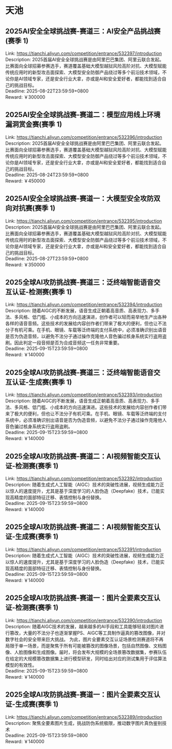 # 天池



## 2025AI安全全球挑战赛-赛道三：AI安全产品挑战赛(赛季 1)

Link: https://tianchi.aliyun.com/competition/entrance/532397/introduction  
Description: 2025首届AI安全全球挑战赛是由阿里巴巴集团、阿里云联合发起。比赛面向全球招募参赛选手，赛道覆盖基础大模型越狱风险高阶对抗、大模型赋能传统应用时的新型攻击面探索、大模型安全防御产品绕过等多个前沿技术领域，不论你是AI领域专家，还是安全行业大拿，亦或是AI和安全爱好者，都能找到适合自己的挑战目标。  
Deadline: 2025-08-22T23:59:59+0800  
Reward: ￥300000  


## 2025AI安全全球挑战赛-赛道二：模型应用线上环境漏洞赏金赛(赛季 1)

Link: https://tianchi.aliyun.com/competition/entrance/532396/introduction  
Description: 2025首届AI安全全球挑战赛是由阿里巴巴集团、阿里云联合发起。比赛面向全球招募参赛选手，赛道覆盖基础大模型越狱风险高阶对抗、大模型赋能传统应用时的新型攻击面探索、大模型安全防御产品绕过等多个前沿技术领域，不论你是AI领域专家，还是安全行业大拿，亦或是AI和安全爱好者，都能找到适合自己的挑战目标。  
Deadline: 2025-08-24T23:59:59+0800  
Reward: ￥450000  


## 2025AI安全全球挑战赛-赛道一：大模型安全攻防双向对抗赛(赛季 1)

Link: https://tianchi.aliyun.com/competition/entrance/532395/introduction  
Description: 2025首届AI安全全球挑战赛是由阿里巴巴集团、阿里云联合发起。比赛面向全球招募参赛选手，赛道覆盖基础大模型越狱风险高阶对抗、大模型赋能传统应用时的新型攻击面探索、大模型安全防御产品绕过等多个前沿技术领域，不论你是AI领域专家，还是安全行业大拿，亦或是AI和安全爱好者，都能找到适合自己的挑战目标。  
Deadline: 2025-08-27T23:59:59+0800  
Reward: ￥350000  


## 2025全球AI攻防挑战赛-赛道三：泛终端智能语音交互认证-检测赛(赛季 1)

Link: https://tianchi.aliyun.com/competition/entrance/532394/introduction  
Description: 随着AIGC的不断发展，语音生成正朝着高音质、高表现力、多手法、多风格、低门槛、小成本的方向迅速演进，创作者可以轻而易举地生产出各种各样的语音音频。这些技术的发展给内容创作者们带来了极大的便利，但也让不法分子有机可乘。在手机、眼镜、车载等泛终端的支付系统中，必须准确识别出语音是否为伪造音频，以避免不法分子通过操作克隆他人音色骗过核身系统实行盗用盗刷。因此判定一段音频是否为合成音频这一任务非常重要。  
Deadline: 2025-09-15T23:59:59+0800  
Reward: ￥140000  


## 2025全球AI攻防挑战赛-赛道三：泛终端智能语音交互认证-生成赛(赛季 1)

Link: https://tianchi.aliyun.com/competition/entrance/532393/introduction  
Description: 随着AIGC的不断发展，语音生成正朝着高音质、高表现力、多手法、多风格、低门槛、小成本的方向迅速演进。这些技术的发展给内容创作者们带来了极大的便利，但也让不法分子有机可乘。在手机、眼镜、车载等泛终端的支付系统中，必须准确识别出语音是否为伪造音频，以避免不法分子通过操作克隆他人音色骗过核身系统实行盗用盗刷。  
Deadline: 2025-09-15T23:59:59+0800  
Reward: ￥140000  


## 2025全球AI攻防挑战赛-赛道二：AI视频智能交互认证-检测赛(赛季 1)

Link: https://tianchi.aliyun.com/competition/entrance/532392/introduction  
Description: 随着生成式人工智能（AIGC）技术的突破性进展，视频生成能力正以惊人的速度提升，尤其是基于深度学习的人脸伪造（Deepfake）技术，已能实现高精度的面部特征迁移、表情控制与身份替换。  
Deadline: 2025-09-15T23:59:59+0800  
Reward: ￥140000  


## 2025全球AI攻防挑战赛-赛道二：AI视频智能交互认证-生成赛(赛季 1)

Link: https://tianchi.aliyun.com/competition/entrance/532391/introduction  
Description: 随着生成式人工智能（AIGC）技术的突破性进展，视频生成能力正以惊人的速度提升，尤其是基于深度学习的人脸伪造（Deepfake）技术，已能实现高精度的面部特征迁移、表情控制与身份替换。  
Deadline: 2025-09-15T23:59:59+0800  
Reward: ￥140000  


## 2025全球AI攻防挑战赛-赛道一：图片全要素交互认证-检测赛(赛季 1)

Link: https://tianchi.aliyun.com/competition/entrance/532390/introduction  
Description: 随着AIGC技术的发展，越来越多的AI手段和工具能够轻易对图片进行篡改，大量的不法分子也逐渐掌握PS、AIGC等工具制作逼真的篡改图像，并对数字社会的安全带来巨大挑战。
为此，图片全要素交互认证场景检测赛道将不再局限于单一场景，而是聚焦于所有可能被篡改的图像场景，包括自然图像、文档图像、人脸图像和生成图像。届时，将会发布大规模的全场景篡改数据集，参赛队伍在给定的大规模篡改数据集上进行模型研发，同时给出对应的测试集用于评估算法模型的有效性。  
Deadline: 2025-09-15T23:59:59+0800  
Reward: ￥140000  


## 2025全球AI攻防挑战赛-赛道一：图片全要素交互认证-生成赛(赛季 1)

Link: https://tianchi.aliyun.com/competition/entrance/532389/introduction  
Description: 聚焦全要素图片生成，挑战防伪系统极限，推动数字图片真伪鉴别技术  
Deadline: 2025-09-15T23:59:59+0800  
Reward: ￥140000  


